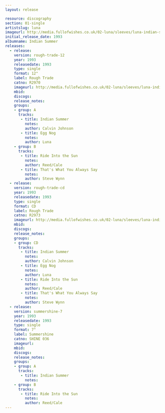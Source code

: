 ```yaml
---
layout: release

resource: discography
section: 01-single
artistslug: luna
imageurl: http://media.fullofwishes.co.uk/02-luna/sleeves/luna-indian-summer.jpg
initial_release_date: 1993
albumname: Indian Summer
releases:
  - release: 
    version: rough-trade-12
    year: 1993
    releasedate: 1993
    type: single
    format: 12"
    label: Rough Trade
    catno: R2970
    imageurl: http://media.fullofwishes.co.uk/02-luna/sleeves/luna-indian-summer.jpg
    mbid: 
    discogs: 
    release_notes: 
    groups:
    - group: A
      tracks:
       - title: Indian Summer
         notes: 
         author: Calvin Johnson
       - title: Egg Nog
         notes: 
         author: Luna
    - group: B
      tracks:
       - title: Ride Into the Sun
         notes: 
         author: Reed/Cale
       - title: That's What You Always Say
         notes: 
         author: Steve Wynn
  - release: 
    version: rough-trade-cd
    year: 1993
    releasedate: 1993
    type: single
    format: CD
    label: Rough Trade
    catno: R2973
    imageurl: http://media.fullofwishes.co.uk/02-luna/sleeves/luna-indian-summer.jpg
    mbid: 
    discogs: 
    release_notes: 
    groups:
    - group: CD
      tracks:
       - title: Indian Summer
         notes: 
         author: Calvin Johnson
       - title: Egg Nog
         notes: 
         author: Luna
       - title: Ride Into the Sun
         notes: 
         author: Reed/Cale
       - title: That's What You Always Say
         notes: 
         author: Steve Wynn
  - release: 
    version: summershine-7
    year: 1993
    releasedate: 1993
    type: single
    format: 7"
    label: Summershine
    catno: SHINE 036
    imageurl: 
    mbid: 
    discogs: 
    release_notes: 
    groups:
    - group: A
      tracks:
       - title: Indian Summer
         notes: 
    - group: B
      tracks:
       - title: Ride Into the Sun
         notes: 
         author: Reed/Cale
---
```

